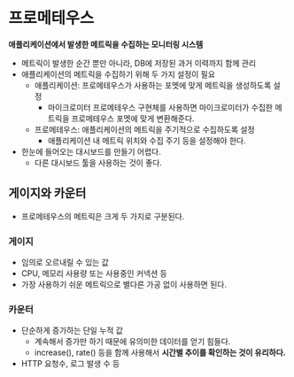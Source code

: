 # 프로메테우스

**애플리케이션에서 발생한 메트릭을 수집하는 모니터링 시스템**

* 메트릭이 발생한 순간 뿐만 아니라, DB에 저장된 과거 이력까지 함께 관리
* 애플리케이션의 메트릭을 수집하기 위해 두 가지 설정이 필요
  * 애플리케이션: 프로메테우스가 사용하는 포멧에 맞게 메트릭을 생성하도록 설정
    * 마이크로미터 프로메테우스 구현체를 사용하면 마이크로미터가 수집한 메트릭을 프로메테우스 포멧에 맞게 변환해준다.
  * 프로메테우스: 애플리케이션의 메트릭을 주기적으로 수집하도록 설정
    * 애플리케이션 내 메트릭 위치와 수집 주기 등을 설정해야 한다.
* 한눈에 들어오는 대시보드를 만들기 어렵다.
  * 다른 대시보드 툴을 사용하는 것이 좋다.

## 게이지와 카운터

* 프로메테우스의 메트릭은 크게 두 가지로 구분된다.

### 게이지

* 임의로 오르내릴 수 있는 값
* CPU, 메모리 사용량 또는 사용중인 커넥션 등
* 가장 사용하기 쉬운 메트릭으로 별다른 가공 없이 사용하면 된다.

### 카운터

* 단순하게 증가하는 단일 누적 값
  * 계속해서 증가만 하기 때문에 유의미한 데이터를 얻기 힘들다.
  * increase(), rate() 등을 함께 사용해서 **시간별 추이를 확인하는 것이 유리하다.**
* HTTP 요청수, 로그 발생 수 등